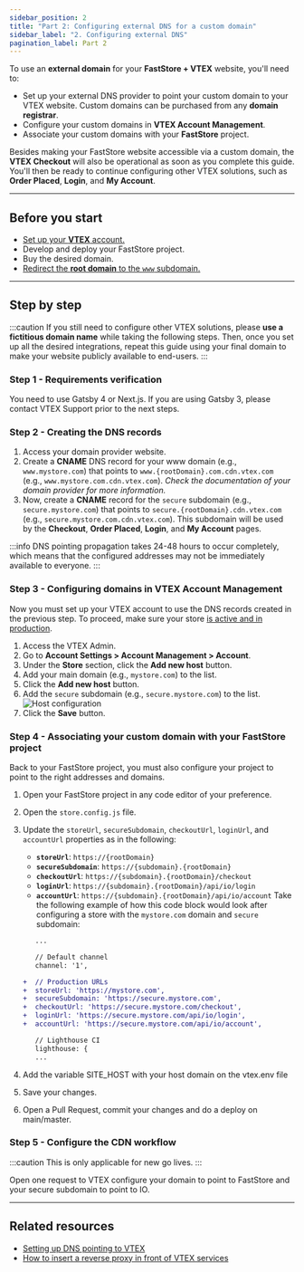 ```yaml
---
sidebar_position: 2
title: "Part 2: Configuring external DNS for a custom domain"
sidebar_label: "2. Configuring external DNS"
pagination_label: Part 2
---
```


To use an **external domain** for your **FastStore + VTEX** website, you'll need to:

 - Set up your external DNS provider to point your custom domain to your VTEX website. Custom domains can be purchased from any **domain registrar**.
 - Configure your custom domains in **VTEX Account Management**.
 - Associate your custom domains with your **FastStore** project. 

Besides making your FastStore website accessible via a custom domain, the **VTEX Checkout** will also be operational as soon as you complete this guide. You'll then be ready to continue configuring other VTEX solutions, such as **Order Placed**, **Login**, and **My Account**.

---

## Before you start

- [Set up your **VTEX** account.](/how-to-guides/platform-integration/vtex/setting-up-an-account)
- Develop and deploy your FastStore project.
- Buy the desired domain.
- [Redirect the **root domain** to the `www` subdomain.](https://help.vtex.com/en/tutorial/configuring-access-without-www--tutorials_4278#root-domain-redirect-without-www)

---

## Step by step

:::caution
If you still need to configure other VTEX solutions, please **use a fictitious domain name** while taking the following steps. Then, once you set up all the desired integrations, repeat this guide using your final domain to make your website publicly available to end-users.
:::

### Step 1 - Requirements verification

You need to use Gatsby 4 or Next.js. If you are using Gatsby 3, please contact VTEX Support prior to the next steps.

### Step 2 - Creating the DNS records

1. Access your domain provider website.
2. Create a **CNAME** DNS record for your www domain (e.g., `www.mystore.com`) that points to `www.{rootDomain}.com.cdn.vtex.com` (e.g., `www.mystore.com.cdn.vtex.com`). _Check the documentation of your domain provider for more information._
3. Now, create a **CNAME** record for the `secure` subdomain (e.g., `secure.mystore.com`) that points to `secure.{rootDomain}.cdn.vtex.com` (e.g., `secure.mystore.com.cdn.vtex.com`). This subdomain will be used by the **Checkout**, **Order Placed**, **Login**, and **My Account** pages.

:::info
DNS pointing propagation takes 24-48 hours to occur completely, which means that the configured addresses may not be immediately available to everyone.
:::

### Step 3 - Configuring domains in VTEX Account Management

Now you must set up your VTEX account to use the DNS records created in the previous step. To proceed, make sure your store [is active and in production](https://help.vtex.com/en/tutorial/passando-a-loja-para-producao/).

1. Access the VTEX Admin.
2. Go to **Account Settings > Account Management > Account**.
3. Under the **Store** section, click the **Add new host** button.
4. Add your main domain (e.g., `mystore.com`) to the list.
5. Click the **Add new host** button.
6. Add the `secure` subdomain (e.g., `secure.mystore.com`) to the list.
   ![Host configuration](https://vtexhelp.vtexassets.com/assets/docs/src/hostsConfig___cad00ec89023cd77c34f77898cda1b3e.png)
7. Click the **Save** button.

### Step 4 - Associating your custom domain with your FastStore project

Back to your FastStore project, you must also configure your project to point to the right addresses and domains.

1. Open your FastStore project in any code editor of your preference.
2. Open the `store.config.js` file.
3. Update the `storeUrl`, `secureSubdomain`, `checkoutUrl`, `loginUrl`, and `accountUrl` properties as in the following:

   - **`storeUrl`**: `https://{rootDomain}`
   - **`secureSubdomain`**: `https://{subdomain}.{rootDomain}`
   - **`checkoutUrl`**: `https://{subdomain}.{rootDomain}/checkout`
   - **`loginUrl`**: `https://{subdomain}.{rootDomain}/api/io/login`
   - **`accountUrl`**: `https://{subdomain}.{rootDomain}/api/io/account`
     Take the following example of how this code block would look after configuring a store with the `mystore.com` domain and `secure` subdomain:

   ```diff title="store.config.js"
      ...

      // Default channel
      channel: '1',

   +  // Production URLs
   +  storeUrl: 'https://mystore.com',
   +  secureSubdomain: 'https://secure.mystore.com',
   +  checkoutUrl: 'https://secure.mystore.com/checkout',
   +  loginUrl: 'https://secure.mystore.com/api/io/login',
   +  accountUrl: 'https://secure.mystore.com/api/io/account',

      // Lighthouse CI
      lighthouse: {
      ...
   ```
4. Add the variable SITE_HOST with your host domain on the vtex.env file
5. Save your changes.
6. Open a Pull Request, commit your changes and do a deploy on main/master.

### Step 5 - Configure the CDN workflow

:::caution
This is only applicable for new go lives.
:::

Open one request to VTEX configure your domain to point to FastStore and your secure subdomain to point to IO.

---

## Related resources

- [Setting up DNS pointing to VTEX](https://help.vtex.com/en/tutorial/configuring-dns-pointing-to-vtex--tutorials_4280)
- [How to insert a reverse proxy in front of VTEX services](https://help.vtex.com/en/tutorial/how-to-insert-a-reverse-proxy-in-front-of-vtex-services)
